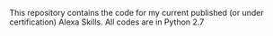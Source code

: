 This repository contains the code for my current published (or under certification) Alexa Skills.
All codes are in Python 2.7
